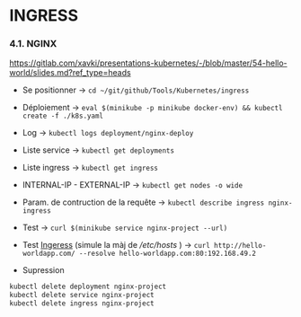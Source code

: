 # INGRESS


### 4.1. NGINX

https://gitlab.com/xavki/presentations-kubernetes/-/blob/master/54-hello-world/slides.md?ref_type=heads


- Se positionner -> `cd ~/git/github/Tools/Kubernetes/ingress`
- Déploiement -> `eval $(minikube -p minikube docker-env) && kubectl create -f ./k8s.yaml`
- Log -> `kubectl logs deployment/nginx-deploy`
- Liste service -> `kubectl get deployments`
- Liste ingress -> `kubectl get ingress`
- INTERNAL-IP - EXTERNAL-IP -> `kubectl get nodes -o wide`
- Param. de contruction de la requête -> `kubectl describe ingress nginx-ingress`
- Test -> `curl $(minikube service nginx-project --url)`
- Test [Ingeress](https://blog.knoldus.com/how-to-create-ingress-rules-in-kubernetes-using-minikube/#what-is-ingress) (simule la màj de */etc/hosts* ) -> `curl http://hello-worldapp.com/ --resolve hello-worldapp.com:80:192.168.49.2`

- Supression

```bash
kubectl delete deployment nginx-project
kubectl delete service nginx-project
kubectl delete ingress nginx-project
```

